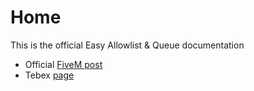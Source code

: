 # Home

This is the official Easy Allowlist & Queue documentation

* Official [FiveM post](https://forum.cfx.re/t/standalone-easy-allowlist-queue-works-with-discord-roles/4799137)
* Tebex [page](https://jaksam1074-fivem-scripts.tebex.io/)
